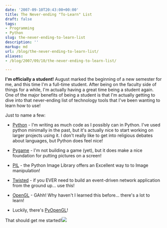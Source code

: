 ```yaml
---
date: '2007-09-10T20:43:00+00:00'
title: The Never-ending "To-Learn" List
draft: false
tags:
- Programming
- Python
slug: the-never-ending-to-learn-list
description: ''
markup: md
url: /blog/the-never-ending-to-learn-list/
aliases:
- /blog/2007/09/10/the-never-ending-to-learn-list/

---
```


**I'm officially a student!** August marked the beginning of a new semester for me, and this time I'm a full-time student. After being on the faculty side of things for a while, I'm actually having a great time being a student again. One of the major benefits of being a student is that I'm actually getting to dive into that never-ending list of technology tools that I've been wanting to learn how to use!  
  
Just to name a few:  
* [Python](http://python.org) - I'm writing as much code as I possibly can in Python. I've used python minimally in the past, but it's actually nice to start working on larger projects using it. I don't really like to get into religious debates about languages, but Python does feel nice!
  
* [Pygame](http://pygame.org) - I'm not building a game (yet), but it does make a nice foundation for putting pictures on a screen!
  
* [PIL](http://www.pythonware.com/products/pil/index.htm) - the Python Image Library offers an Excellent way to to Image manipulation!
  
* [Twisted](http://twistedmatrix.com) - if you EVER need to build an event-driven network application from the ground up... use this!
  
* [OpenGL](http://www.opengl.org/) - GAhh! Why haven't I learned this before... there's a lot to learn!
  
* Luckily, there's [PyOpenGL](http://pyopengl.sourceforge.net/)!
  

  
  
That should get me started!![](https://blogger.googleusercontent.com/tracker/4123748873183487963-326716395189621856?l=bradmontgomery.blogspot.com)